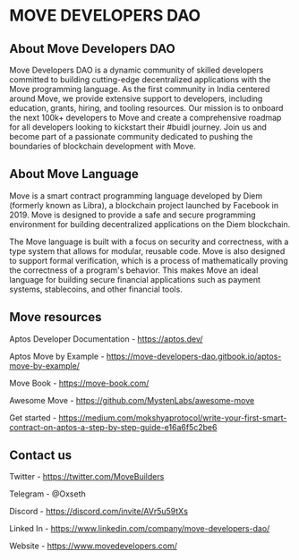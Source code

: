 # MOVE DEVELOPERS DAO

## About Move Developers DAO

Move Developers DAO is a dynamic community of skilled developers committed to building cutting-edge decentralized applications with the Move programming language. As the first community in India centered around Move, we provide extensive support to developers, including education, grants, hiring, and tooling resources. Our mission is to onboard the next 100k+ developers to Move and create a comprehensive roadmap for all developers looking to kickstart their #buidl journey. Join us and become part of a passionate community dedicated to pushing the boundaries of blockchain development with Move.


## About Move Language

Move is a smart contract programming language developed by Diem (formerly known as Libra), a blockchain project launched by Facebook in 2019. Move is designed to provide a safe and secure programming environment for building decentralized applications on the Diem blockchain.

The Move language is built with a focus on security and correctness, with a type system that allows for modular, reusable code. Move is also designed to support formal verification, which is a process of mathematically proving the correctness of a program's behavior. This makes Move an ideal language for building secure financial applications such as payment systems, stablecoins, and other financial tools.

## Move resources

Aptos Developer Documentation - https://aptos.dev/

Aptos Move by Example - https://move-developers-dao.gitbook.io/aptos-move-by-example/

Move Book - https://move-book.com/

Awesome Move - https://github.com/MystenLabs/awesome-move

Get started - https://medium.com/mokshyaprotocol/write-your-first-smart-contract-on-aptos-a-step-by-step-guide-e16a6f5c2be6

## Contact us 

Twitter - https://twitter.com/MoveBuilders

Telegram - @Oxseth

Discord - https://discord.com/invite/AVr5u59tXs

Linked In - https://www.linkedin.com/company/move-developers-dao/

Website - https://www.movedevelopers.com/
